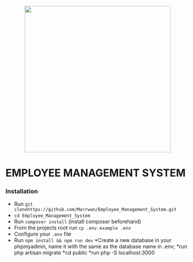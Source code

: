 <p align="center"><a href="https://laravel.com" target="_blank"><img src="https://raw.githubusercontent.com/laravel/art/master/logo-lockup/5%20SVG/2%20CMYK/1%20Full%20Color/laravel-logolockup-cmyk-red.svg" width="400"></a></p>

# EMPLOYEE MANAGEMENT SYSTEM

### Installation
* Run `git clonehttps://github.com/Marrwan/Employee_Management_System.git`
* `cd Employee_Management_System` 
* Run `composer install` (install composer beforehand)
* From the projects root run `cp .env.example .env`
* Configure your `.env` file 
* Run `npm install && npm run dev`
*Create a new database in your phpmyadmin, name it with the same as the database name in .env;
*run php artisan migrate
*cd public
*run php -S localhost:3000
